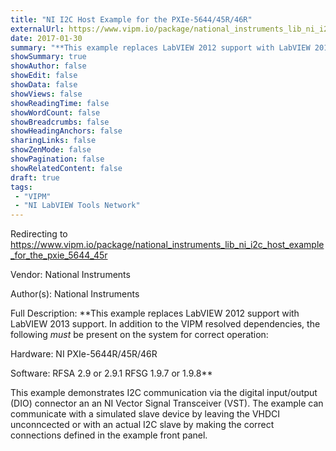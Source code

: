 ```yaml
---
title: "NI I2C Host Example for the PXIe-5644/45R/46R"
externalUrl: https://www.vipm.io/package/national_instruments_lib_ni_i2c_host_example_for_the_pxie_5644_45r
date: 2017-01-30
summary: "**This example replaces LabVIEW 2012 support with LabVIEW 2013 support."
showSummary: true
showAuthor: false
showEdit: false
showData: false
showViews: false
showReadingTime: false
showWordCount: false
showBreadcrumbs: false
showHeadingAnchors: false
sharingLinks: false
showZenMode: false
showPagination: false
showRelatedContent: false
draft: true
tags:
 - "VIPM"
 - "NI LabVIEW Tools Network"
---
```


Redirecting to https://www.vipm.io/package/national_instruments_lib_ni_i2c_host_example_for_the_pxie_5644_45r

Vendor: National Instruments

Author(s): National Instruments
 
Full Description:
**This example replaces LabVIEW 2012 support with LabVIEW 2013 support.  In addition to the VIPM resolved dependencies, the following *must* be present on the system for correct operation:

Hardware:
NI PXIe-5644R/45R/46R

Software:
RFSA 2.9 or 2.9.1
RFSG 1.9.7 or 1.9.8**

This example demonstrates I2C communication via the digital input/output (DIO) connector an an NI Vector Signal Transceiver (VST).  The example can communicate with a simulated slave device by leaving the VHDCI unconncected or with an actual I2C slave by making the correct connections defined in the example front panel.